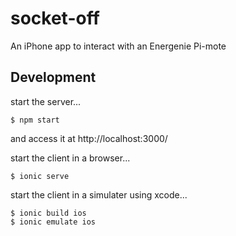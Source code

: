 # socket-off
An iPhone app to interact with an Energenie Pi-mote

## Development

start the server...

```
$ npm start
```

and access it at http://localhost:3000/

start the client in a browser...

```
$ ionic serve
```

start the client in a simulater using xcode...

```
$ ionic build ios
$ ionic emulate ios
```